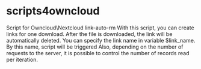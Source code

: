 # scripts4owncloud
Script for Owncloud\Nextcloud
link-auto-rm
With this script, you can create links for one download. After the file is downloaded, the link will be automatically deleted. 
You can specify the link name in variable $link_name. By this name, script will be triggered
Also, depending on the number of requests to the server, it is possible to control the number of records read per iteration.
